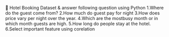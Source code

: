 	Hotel  Booking  Dataset  &  answer  following  question using  Python
    1.Where do the guest come from? 2.How much do guest pay for night
    3.How does price vary per night over the year. 
    4.Which are the mostbusy month or in which month guests are high.
    5.How long do people stay at the hotel.
    6.Select important feature  using corelation
